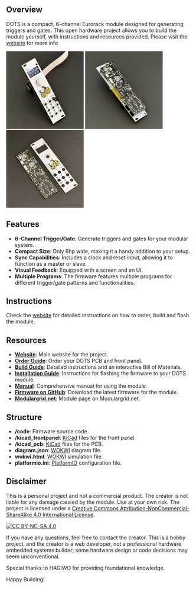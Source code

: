 ## Overview

DOTS is a compact, 6-channel Eurorack module designed for generating triggers and gates. This open hardware project allows you to build the module yourself, with instructions and resources provided. Please visit the [website](http://www.d-o-t-s.net) for more info
<p align="left" style="background-color: "#9c52f2">
  <img src="/gh-images/frontside.jpg" alt="Image 1" width="210"/>
  <img src="/gh-images/backside.jpg" alt="Image 2" width="210"/>
  <img src="/gh-images/pcb.jpg" alt="Image 2" width="210"/>
</p>

## Features

- **6-Channel Trigger/Gate**: Generate triggers and gates for your modular system.
- **Compact Size**: Only 6hp wide, making it a handy addition to your setup.
- **Sync Capabilities**: Includes a clock and reset input, allowing it to function as a master or slave.
- **Visual Feedback**: Equipped with a screen and an UI.
- **Multiple Programs**: The firmware features multiple programs for different trigger/gate patterns and functionalities.

## Instructions

Check the [website](http://www.d-o-t-s.net) for detailed instructions on how to order, build and flash the module.

## Resources

- **[Website](http://www.d-o-t-s.net)**: Main website for the project.
- **[Order Guide](http://www.d-o-t-s.net/order)**: Order your DOTS PCB and front panel.
- **[Build Guide](http://www.d-o-t-s.net/build)**: Detailed instructions and an interactive Bill of Materials.
- **[Installation Guide](http://www.d-o-t-s.net/installation)**: Instructions for flashing the firmware to your DOTS module.
- **[Manual](http://www.d-o-t-s.net/manual)**: Comprehensive manual for using the module.
- **[Firmware on GitHub](https://www.github.com/releases)**: Download the latest firmware for the module.
- **[Modulargrid.net](https://modulargrid.net/e/other-unknown-dots)**: Module page on Modulargrid.net.

## Structure

- **/code**: Firmware source code.
- **/kicad_frontpanel**: [KiCad](https://kicad.org) files for the front panel.
- **/kicad_pcb**: [KiCad](https://kicad.org) files for the PCB.
- **diagram.json**: [WOKWI](https://wokwi.com) diagram file.
- **wokwi.html**: [WOKWI](https://wokwi.com) simulation file.
- **platformio.ini**: [PlatformIO](https://platformio.org) configuration file.

## Disclaimer

This is a personal project and not a commercial product. The creator is not liable for any damage caused by the module. Use at your own risk. The project is licensed under a [Creative Commons Attribution-NonCommercial-ShareAlike 4.0 International License][cc-by-nc-sa].

[![CC BY-NC-SA 4.0][cc-by-nc-sa-shield]][cc-by-nc-sa]

If you have any questions, feel free to contact the creator. This is a hobby project, and the creator is a web developer, not a professional hardware embedded systems builder; some hardware design or code decisions may seem unconventional.

Special thanks to HAGIWO for providing foundational knowledge.

Happy Building!


[cc-by-nc-sa]: http://creativecommons.org/licenses/by-nc-sa/4.0/
[cc-by-nc-sa-shield]: https://img.shields.io/badge/License-CC%20BY--NC--SA%204.0-lightgrey.svg
